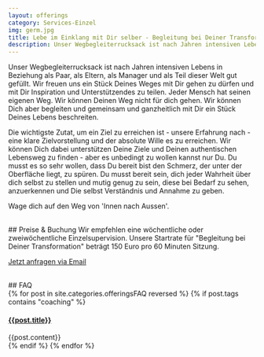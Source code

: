 ```yaml
---
layout: offerings
category: Services-Einzel
img: germ.jpg
title: Lebe im Einklang mit Dir selber - Begleitung bei Deiner Transformation
description: Unser Wegbegleiterrucksack ist nach Jahren intensiven Lebens in Beziehung als Paar, als Eltern, als Manager und als Teil dieser Welt gut gefüllt. Wir freuen uns ein Stück Deines Weges mit Dir gehen zu dürfen und mit Dir Inspiration und Unterstützendes zu teilen.
---
```


Unser Wegbegleiterrucksack ist nach Jahren intensiven Lebens in Beziehung als Paar, als Eltern, als Manager und als Teil dieser Welt gut gefüllt. Wir freuen uns ein Stück Deines Weges mit Dir gehen zu dürfen und mit Dir Inspiration und Unterstützendes zu teilen. Jeder Mensch hat seinen eigenen Weg. Wir können Deinen Weg nicht für dich gehen. Wir können Dich aber begleiten und gemeinsam und ganzheitlich mit Dir ein Stück Deines Lebens beschreiten.

Die wichtigste Zutat, um ein Ziel zu erreichen ist - unsere Erfahrung nach - eine klare Zielvorstellung und der absolute Wille es zu erreichen. Wir können Dich dabei unterstützen Deine Ziele und Deinen authentischen Lebensweg zu finden - aber es unbedingt zu wollen kannst nur Du. Du musst es so sehr wollen, dass Du bereit bist den Schmerz, der unter der Oberfläche liegt, zu spüren. Du musst bereit sein, dich jeder Wahrheit über dich selbst zu stellen und mutig genug zu sein, diese bei Bedarf zu sehen, anzuerkennen und Die selbst Verständnis und Annahme zu geben.

Wage dich auf den Weg von 'Innen nach Aussen'.

<br>
## Preise & Buchung
Wir empfehlen eine wöchentliche oder zweiwöchentliche Einzelsupervision. Unsere Startrate
für "Begleitung bei Deiner Transformation" beträgt 150 Euro pro 60 Minuten Sitzung.

<a href="mailto:{{ site.email }}?subject=Anfrage Begleitung bei Deiner Transformation" target="_blank" class="btn btn-primary">Jetzt anfragen via Email</a>


<br>
## FAQ
<div class="panel-group" id="accordion" role="tablist" aria-multiselectable="true">
  <div class="panel panel-default">
  {% for post in site.categories.offeringsFAQ reversed %}
    {% if post.tags contains "coaching" %}
    <div class="panel-heading" role="tab" id="{{post.anker}}Head">
      <h4 class="panel-title">
        <a rclass="collapsed" ole="button" data-toggle="collapse" data-parent="#accordion" href="#{{post.anker}}Role" aria-expanded="false" aria-controls="{{post.anker}}">
          {{post.title}}
        </a>
      </h4>
    </div>
    <div id="{{post.anker}}Role" class="panel-collapse collapse" role="tabpanel" aria-labelledby="{{post.anker}}Head">
      <div class="panel-body">
        {{post.content}}
      </div>
    </div>
    {% endif %}
  {% endfor %}
  </div>
</div>



<!--

  Living in peace with yourself

  Do you want to be more yourself, do you want to live at least one of your dreams, do you want to have a live with at least 50 % joy and do you have the feeling you need help going there?
  We can support you in finding your path in life - but you really need to want it.
  You need to want it so much that you are willing to feel the pain that is underneath the surface, that you are willing to face every truth about yourself and be brave enough to let it be seen when necessary.


-->
